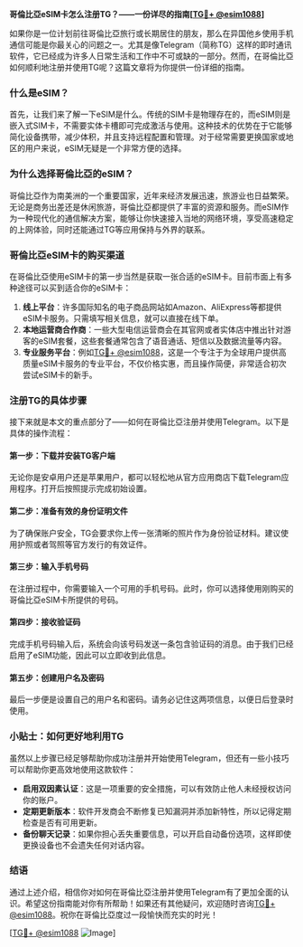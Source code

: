 **哥倫比亞eSIM卡怎么注册TG？——一份详尽的指南[[TG💪+ @esim1088](https://t.me/s/esim1088)]**

如果你是一位计划前往哥倫比亞旅行或长期居住的朋友，那么在异国他乡使用手机通信可能是你最关心的问题之一。尤其是像Telegram（简称TG）这样的即时通讯软件，它已经成为许多人日常生活和工作中不可或缺的一部分。然而，在哥倫比亞如何顺利地注册并使用TG呢？这篇文章将为你提供一份详细的指南。

### 什么是eSIM？

首先，让我们来了解一下eSIM是什么。传统的SIM卡是物理存在的，而eSIM则是嵌入式SIM卡，不需要实体卡槽即可完成激活与使用。这种技术的优势在于它能够简化设备携带，减少体积，并且支持远程配置和管理。对于经常需要更换国家或地区的用户来说，eSIM无疑是一个非常方便的选择。

### 为什么选择哥倫比亞的eSIM？

哥倫比亞作为南美洲的一个重要国家，近年来经济发展迅速，旅游业也日益繁荣。无论是商务出差还是休闲旅游，哥倫比亞都提供了丰富的资源和服务。而eSIM作为一种现代化的通信解决方案，能够让你快速接入当地的网络环境，享受高速稳定的上网体验，同时还能通过TG等应用保持与外界的联系。

### 哥倫比亞eSIM卡的购买渠道

在哥倫比亞使用eSIM卡的第一步当然是获取一张合适的eSIM卡。目前市面上有多种途径可以买到适合你的eSIM卡：

1. **线上平台**：许多国际知名的电子商品网站如Amazon、AliExpress等都提供eSIM卡服务。只需填写相关信息，就可以直接在线下单。
2. **本地运营商合作商**：一些大型电信运营商会在其官网或者实体店中推出针对游客的eSIM套餐，这些套餐通常包含了语音通话、短信以及数据流量等内容。
3. **专业服务平台**：例如[TG💪+ @esim1088](https://t.me/s/esim1088)，这是一个专注于为全球用户提供高质量eSIM卡服务的专业平台，不仅价格实惠，而且操作简便，非常适合初次尝试eSIM卡的新手。

### 注册TG的具体步骤

接下来就是本文的重点部分了——如何在哥倫比亞注册并使用Telegram。以下是具体的操作流程：

#### 第一步：下载并安装TG客户端
无论你是安卓用户还是苹果用户，都可以轻松地从官方应用商店下载Telegram应用程序。打开后按照提示完成初始设置。

#### 第二步：准备有效的身份证明文件
为了确保账户安全，TG会要求你上传一张清晰的照片作为身份验证材料。建议使用护照或者驾照等官方发行的有效证件。

#### 第三步：输入手机号码
在注册过程中，你需要输入一个可用的手机号码。此时，你可以选择使用刚购买的哥倫比亞eSIM卡所提供的号码。

#### 第四步：接收验证码
完成手机号码输入后，系统会向该号码发送一条包含验证码的消息。由于我们已经启用了eSIM功能，因此可以立即收到此信息。

#### 第五步：创建用户名及密码
最后一步便是设置自己的用户名和密码。请务必记住这两项信息，以便日后登录时使用。

### 小贴士：如何更好地利用TG

虽然以上步骤已经足够帮助你成功注册并开始使用Telegram，但还有一些小技巧可以帮助你更高效地使用这款软件：

- **启用双因素认证**：这是一项重要的安全措施，可以有效防止他人未经授权访问你的账户。
- **定期更新版本**：软件开发商会不断修复已知漏洞并添加新特性，所以记得定期检查是否有可用更新。
- **备份聊天记录**：如果你担心丢失重要信息，可以开启自动备份选项，这样即使更换设备也不会遗失任何对话内容。

### 结语

通过上述介绍，相信你对如何在哥倫比亞注册并使用Telegram有了更加全面的认识。希望这份指南能对你有所帮助！如果还有其他疑问，欢迎随时咨询[TG💪+ @esim1088](https://t.me/s/esim1088)。祝你在哥倫比亞度过一段愉快而充实的时光！

[[TG💪+ @esim1088](https://t.me/s/esim1088) ![Image](https://i.postimg.cc/4NQfJmqS/Snipaste-2025-05-13-00-14-12.png)]